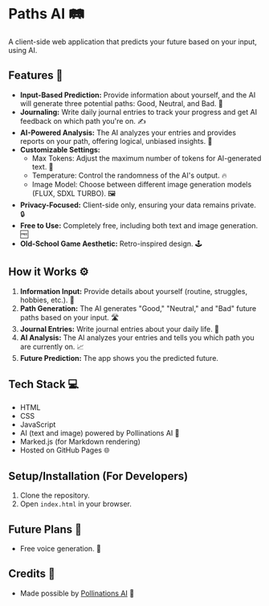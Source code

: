 # Paths AI 🛤️

A client-side web application that predicts your future based on your input, using AI.

## Features 🌟

* **Input-Based Prediction:** Provide information about yourself, and the AI will generate three potential paths: Good, Neutral, and Bad. 🔮
* **Journaling:** Write daily journal entries to track your progress and get AI feedback on which path you're on. ✍️
* **AI-Powered Analysis:** The AI analyzes your entries and provides reports on your path, offering logical, unbiased insights. 🧠
* **Customizable Settings:**
    * Max Tokens: Adjust the maximum number of tokens for AI-generated text. 🔢
    * Temperature: Control the randomness of the AI's output. 🔥
    * Image Model: Choose between different image generation models (FLUX, SDXL TURBO). 🖼️
* **Privacy-Focused:** Client-side only, ensuring your data remains private. 🔒
* **Free to Use:** Completely free, including both text and image generation. 🆓
* **Old-School Game Aesthetic:** Retro-inspired design. 🕹️

## How it Works ⚙️

1.  **Information Input:** Provide details about yourself (routine, struggles, hobbies, etc.). 📝
2.  **Path Generation:** The AI generates "Good," "Neutral," and "Bad" future paths based on your input. 🛣️
3.  **Journal Entries:** Write journal entries about your daily life. 📓
4.  **AI Analysis:** The AI analyzes your entries and tells you which path you are currently on. 📈
5.  **Future Prediction:** The app shows you the predicted future.
## Tech Stack 💻

* HTML
* CSS
* JavaScript
* AI (text and image) powered by Pollinations AI 🌸
* Marked.js (for Markdown rendering)
* Hosted on GitHub Pages 🌐

## Setup/Installation (For Developers)

1.  Clone the repository.
2.  Open `index.html` in your browser.

## Future Plans 🚀

* Free voice generation. 🎤

## Credits 🙏

* Made possible by [Pollinations AI](https://pollinations.ai) 🌻
